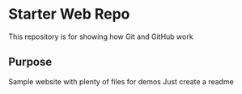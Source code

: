 # Starter Web Repo

This repository is for showing how Git and GitHub work

## Purpose

Sample website with plenty of files for demos
Just create a readme